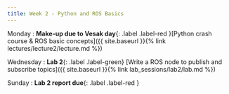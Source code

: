 ```yaml
---
title: Week 2 - Python and ROS Basics
---
```


Monday
: **Make-up due to Vesak day**{: .label .label-red }[Python crash course & ROS basic concepts]({{ site.baseurl }}{% link lectures/lecture2/lecture.md %})

Wednesday
: **Lab 2**{: .label .label-green} [Write a ROS node to publish and subscribe topics]({{ site.baseurl }}{% link lab_sessions/lab2/lab.md %})

Sunday
: **Lab 2 report due**{: .label .label-red }
